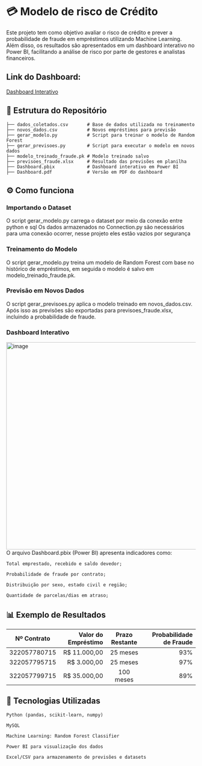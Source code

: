 # 💳 Modelo de risco de Crédito
  Este projeto tem como objetivo avaliar o risco de crédito e prever a probabilidade de fraude em empréstimos utilizando Machine Learning. Além disso, os resultados são apresentados em um dashboard interativo no Power BI, facilitando a análise de risco por parte de gestores e analistas financeiros.

## Link do Dashboard:
  [Dashboard Interativo](https://app.powerbi.com/groups/me/reports/6513b484-a3eb-44a6-aaa1-42ba68dc71f5/aee932d08b9bc93b5870?ctid=ba201131-9621-49ca-b50d-57d968b4ac35&experience=power-bi&bookmarkGuid=b05b7c5b-be2a-4897-8862-7938efef6bd1)

## 📂 Estrutura do Repositório
    ├── dados_coletados.csv       # Base de dados utilizada no treinamento
    ├── novos_dados.csv           # Novos empréstimos para previsão
    ├── gerar_modelo.py           # Script para treinar o modelo de Random Forest
    ├── gerar_previsoes.py        # Script para executar o modelo em novos dados
    ├── modelo_treinado_fraude.pk # Modelo treinado salvo
    ├── previsoes_fraude.xlsx     # Resultado das previsões em planilha
    ├── Dashboard.pbix            # Dashboard interativo em Power BI
    ├── Dashboard.pdf             # Versão em PDF do dashboard

##  ⚙️ Como funciona

### Importando o Dataset
  O script gerar_modelo.py carrega o dataset por meio da conexão entre python e sql
  Os dados armazenados no Connection.py são necessários para uma conexão ocorrer, nesse projeto eles estão vazios por segurança

### Treinamento do Modelo
  O script gerar_modelo.py treina um modelo de Random Forest com base no histórico de empréstimos, em seguida o modelo é salvo em modelo_treinado_fraude.pk.
### Previsão em Novos Dados

O script gerar_previsoes.py aplica o modelo treinado em novos_dados.csv. Após isso as previsões são exportadas para previsoes_fraude.xlsx, incluindo a probabilidade de fraude.

### Dashboard Interativo

<img width="962" height="550" alt="image" src="https://github.com/user-attachments/assets/44dfaa94-6cc2-463a-bf3d-a811450cf10f" />
<br>
O arquivo Dashboard.pbix (Power BI) apresenta indicadores como:
   
    Total emprestado, recebido e saldo devedor;
    
    Probabilidade de fraude por contrato;
    
    Distribuição por sexo, estado civil e região;
    
    Quantidade de parcelas/dias em atraso;

## 📊 Exemplo de Resultados

|Nº Contrato|Valor do Empréstimo|Prazo Restante|Probabilidade de Fraude|
|:---:|---:|:---:|---:|
|322057780715|R$ 11.000,00|25 meses|93%|
|322057795715|R$ 3.000,00|25 meses|97%|
|322057799715|R$ 35.000,00|100 meses|89%|

## 🚀 Tecnologias Utilizadas

    Python (pandas, scikit-learn, numpy)

    MySQL

    Machine Learning: Random Forest Classifier

    Power BI para visualização dos dados

    Excel/CSV para armazenamento de previsões e datasets

